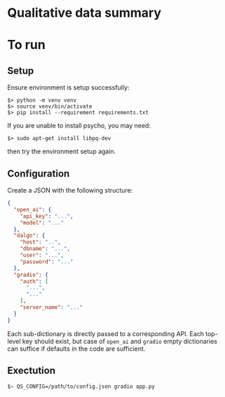 # Qualitative data summary

# To run

## Setup

Ensure environment is setup successfully:

```
$> python -m venv venv
$> source venv/bin/activate
$> pip install --requirement requirements.txt
```

If you are unable to install psycho, you may need:

```
$> sudo apt-get install libpq-dev
```

then try the environment setup again.

## Configuration

Create a JSON with the following structure:

```json
{
  "open_ai": {
    "api_key": "...",
    "model": "..."
  },
  "dalgo": {
    "host": "..",
    "dbname": "...",
    "user": "...",
    "password": "..."
  },
  "gradio": {
    "auth": [
      "...",
      "..."
    ],
    "server_name": "..."
  }
}
```

Each sub-dictionary is directly passed to a corresponding API. Each
top-level key should exist, but case of `open_ai` and `gradio` empty
dictionaries can suffice if defaults in the code are sufficient.

## Exectution

```bash
$> QS_CONFIG=/path/to/config.json gradio app.py
```

